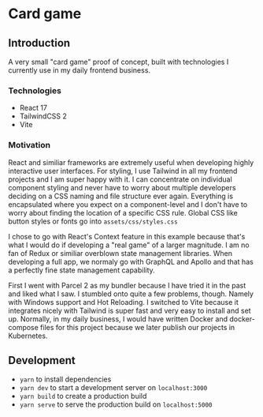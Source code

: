 # Card game

## Introduction

A very small "card game" proof of concept, built with technologies I currently use in my daily frontend business.

### Technologies

-   React 17
-   TailwindCSS 2
-   Vite

### Motivation

React and similiar frameworks are extremely useful when developing highly interactive user interfaces. For styling, I use Tailwind in all my frontend projects and I am super happy with it. I can concentrate on individual component styling and never have to worry about multiple developers deciding on a CSS naming and file structure ever again. Everything is encapsulated where you expect on a component-level and I don't have to worry about finding the location of a specific CSS rule. Global CSS like button styles or fonts go into `assets/css/styles.css`

I chose to go with React's Context feature in this example because that's what I would do if developing a "real game" of a larger magnitude. I am no fan of Redux or similiar overblown state management libraries. When developing a full app, we normaly go with GraphQL and Apollo and that has a perfectly fine state management capability.

First I went with Parcel 2 as my bundler because I have tried it in the past and liked what I saw. I stumbled onto quite a few problems, though. Namely with Windows support and Hot Reloading. I switched to Vite because it integrates nicely with Tailwind is super fast and very easy to install and set up. Normally, in my daily business, I would have written Docker and docker-compose files for this project because we later publish our projects in Kubernetes.

## Development

-   `yarn` to install dependencies
-   `yarn dev` to start a development server on `localhost:3000`
-   `yarn build` to create a production build
-   `yarn serve` to serve the production build on `localhost:5000`
